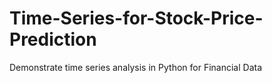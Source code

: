 # Time-Series-for-Stock-Price-Prediction
Demonstrate time series analysis in Python for Financial Data
